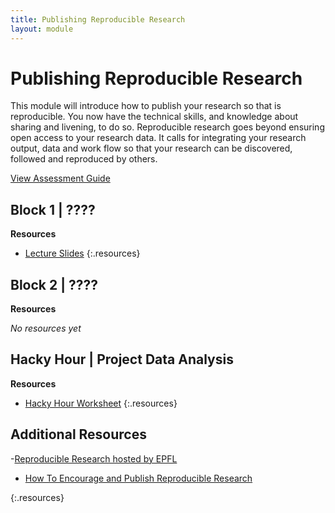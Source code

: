 ```yaml
---
title: Publishing Reproducible Research
layout: module
---
```



# Publishing Reproducible Research


This module will introduce how to publish your research so that is reproducible. You now have the technical skills, and knowledge about sharing and livening, to do so. Reproducible research goes beyond ensuring open access to your research data. It calls for integrating your research output, data and work flow so that your research can be discovered, followed and reproduced by others.


[View Assessment Guide](assessment.html)




## Block 1 | ????



**Resources**

- [Lecture Slides](http://linkhere.com)
{:.resources}



## Block 2 | ????


**Resources**

_No resources yet_




## Hacky Hour | Project Data Analysis


**Resources**

- [Hacky Hour Worksheet](hacky-hour-worksheet.html)
{:.resources}









## Additional Resources
-[Reproducible Research hosted by EPFL](http://rr.epfl.ch/)
- [How To Encourage and Publish Reproducible Research](http://jelena.ece.cmu.edu/repository/conferences/07_04_Icassp_Kovacevic.pdf)

{:.resources}

